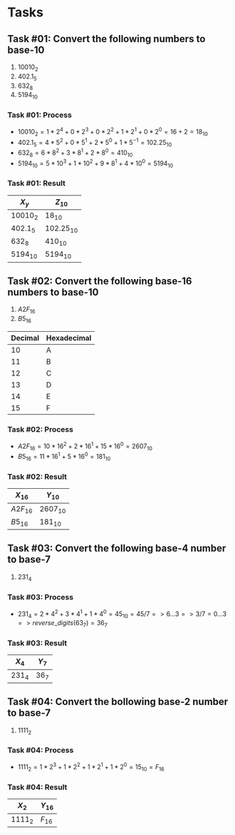 # Tasks

## Task #01: Convert the following numbers to base-10

1. $10010_2$
2. $402.1_5$
3. $632_8$
4. $5194_{10}$

### Task #01: Process

- $10010_2 = 1 * 2^4 + 0 * 2^3 + 0 * 2^2 + 1 * 2^1 + 0 * 2^0 = 16 + 2 = 18_{10}$
- $402.1_5 = 4 * 5^2 + 0 * 5^1 + 2 * 5^0 + 1 * 5^{-1} = 102.25_{10}$
- $632_8 = 6 * 8^2 + 3 * 8^1 + 2 * 8^0 = 410_{10}$
- $5194_{10} = 5 * 10^3 + 1 * 10^2 + 9 * 8^1 + 4 * 10^0 = 5194_{10}$

### Task #01: Result

|   $X_{y}$   |   $Z_{10}$    |
| ----------- | ------------- |
| $10010_2$   | $18_{10}$     |
| $402.1_5$   | $102.25_{10}$ |
| $632_8$     | $410_{10}$    |
| $5194_{10}$ | $5194_{10}$   |

## Task #02: Convert the following base-16 numbers to base-10

1. $A2F_{16}$
2. $B5_{16}$

| Decimal | Hexadecimal |
| ------- | ----------- |
| 10      | A           |
| 11      | B           |
| 12      | C           |
| 13      | D           |
| 14      | E           |
| 15      | F           |

### Task #02: Process

- $A2F_{16} = 10 * 16^2 + 2 * 16^1 + 15 * 16^0 = 2607_{10}$
- $B5_{16} = 11 * 16^1 + 5 * 16^0 = 181_{10}$

### Task #02: Result

|  $X_{16}$  |  $Y_{10}$   |
| ---------- | ----------- |
| $A2F_{16}$ | $2607_{10}$ |
| $B5_{16}$  | $181_{10}$  |

## Task #03: Convert the following base-4 number to base-7

1. $231_4$

### Task #03: Process

- $231_4 = 2 * 4^2 + 3 * 4^1 + 1 * 4^0 = 45_{10} = 45 / 7 => 6 ... 3 => 3 / 7 = 0 ... 3 => reverse\_digits(63_7) = 36_7$

### Task #03: Result

|  $X_4$  | $Y_7$  |
| ------- | ------ |
| $231_4$ | $36_7$ |

## Task #04: Convert the bollowing base-2 number to base-7

1. $1111_2$

### Task #04: Process

- $1111_2 = 1 * 2^3 + 1 * 2^2 + 1 * 2^1 + 1 * 2^0 = 15_{10} = F_{16}$

### Task #04: Result

|  $X_2$   | $Y_{16}$ |
| -------- | -------- |
| $1111_2$ | $F_{16}$ |
